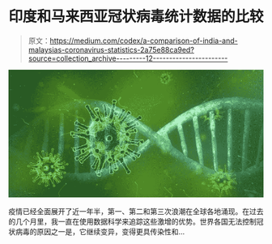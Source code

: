 # 印度和马来西亚冠状病毒统计数据的比较

> 原文：<https://medium.com/codex/a-comparison-of-india-and-malaysias-coronavirus-statistics-2a75e88ca9ed?source=collection_archive---------12----------------------->

![](img/9a84e9d791d26839ee14b7179538a770.png)

疫情已经全面展开了近一年半，第一、第二和第三次浪潮在全球各地涌现。在过去的几个月里，我一直在使用数据科学来追踪这些激增的优势。世界各国无法控制冠状病毒的原因之一是，它继续变异，变得更具传染性和…